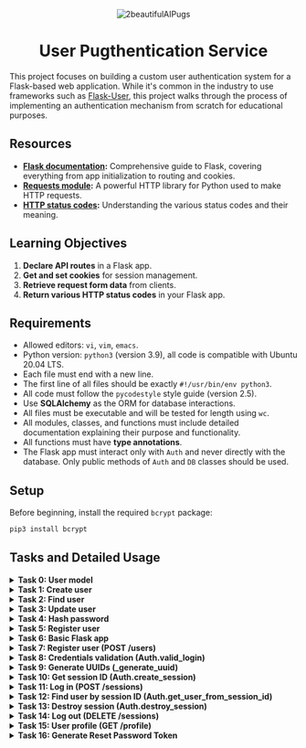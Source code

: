 
<p align="center">
  <img src="https://github.com/user-attachments/assets/a68b0eed-dd09-4bf9-b140-ca2fd0a24ec4" alt="2beautifulAIPugs" />
</p>

<h1 align="center">User Pugthentication Service</h1>


This project focuses on building a custom user authentication system for a Flask-based web application. While it's common in the industry to use frameworks such as [Flask-User](https://flask-user.readthedocs.io/en/latest/), this project walks through the process of implementing an authentication mechanism from scratch for educational purposes.

## Resources

- **[Flask documentation](https://flask.palletsprojects.com/en/1.1.x/quickstart/):** Comprehensive guide to Flask, covering everything from app initialization to routing and cookies.
- **[Requests module](https://requests.kennethreitz.org/en/latest/user/quickstart/):** A powerful HTTP library for Python used to make HTTP requests.
- **[HTTP status codes](https://www.w3.org/Protocols/rfc2616/rfc2616-sec10.html):** Understanding the various status codes and their meaning.

## Learning Objectives

1. **Declare API routes** in a Flask app.
2. **Get and set cookies** for session management.
3. **Retrieve request form data** from clients.
4. **Return various HTTP status codes** in your Flask app.

## Requirements

- Allowed editors: `vi`, `vim`, `emacs`.
- Python version: `python3` (version 3.9), all code is compatible with Ubuntu 20.04 LTS.
- Each file must end with a new line.
- The first line of all files should be exactly `#!/usr/bin/env python3`.
- All code must follow the `pycodestyle` style guide (version 2.5).
- Use **SQLAlchemy** as the ORM for database interactions.
- All files must be executable and will be tested for length using `wc`.
- All modules, classes, and functions must include detailed documentation explaining their purpose and functionality.
- All functions must have **type annotations**.
- The Flask app must interact only with `Auth` and never directly with the database. Only public methods of `Auth` and `DB` classes should be used.

## Setup

Before beginning, install the required `bcrypt` package:

```bash
pip3 install bcrypt
```

## Tasks and Detailed Usage

<details>
<summary><strong>Task 0: User model</strong></summary>

In this task, we will create a SQLAlchemy model named `User` to represent the `users` table in our database. This model will allow us to store user-related information, such as their email and password. The model includes the following attributes:

- `id`: an integer primary key for uniquely identifying each user.
- `email`: a non-nullable string that stores the user’s email address.
- `hashed_password`: a non-nullable string that stores the user’s hashed password for security purposes.
- `session_id`: a nullable string used for managing user sessions.
- `reset_token`: a nullable string used for password reset functionality.

This model will be essential for managing user authentication and security throughout the project.

<details>
<summary><strong>Instructions Provided in Curriculum</strong></summary>

In this task, you will create a SQLAlchemy model named `User` for a database table named `users` (by using the [mapping declaration](https://docs.sqlalchemy.org/en/13/orm/tutorial.html#declare-a-mapping) of SQLAlchemy).


The model will have the following attributes:

- id, the integer primary key
- email, a non-nullable string
- hashed_password, a non-nullable string
- session_id, a nullable string
- reset_token, a nullable string

```bash
bob@dylan:~$ cat main.py
#!/usr/bin/env python3
"""
Main file
"""
from user import User

print(User.__tablename__)

for column in User.__table__.columns:
    print("{}: {}".format(column, column.type))

bob@dylan:~$ python3 main.py
users
users.id: INTEGER
users.email: VARCHAR(250)
users.hashed_password: VARCHAR(250)
users.session_id: VARCHAR(250)
users.reset_token: VARCHAR(250)
bob@dylan:~$
```

</details>

### Step-by-Step Instructions

1. **Create the `User` model**:
   - Create a file named `user.py` and define a SQLAlchemy model called `User`.
   - Use SQLAlchemy’s `declarative_base()` to create a base class for models.
   - Define the following columns in the `User` model:
     - `id`: Integer, primary key.
     - `email`: String(250), non-nullable.
     - `hashed_password`: String(250), non-nullable.
     - `session_id`: String(250), nullable.
     - `reset_token`: String(250), nullable.

   Here’s the `user.py` file content:

   ```python
   #!/usr/bin/env python3
   '''
   This module contains the SQLAlchemy User model for the users table.
   '''

   from sqlalchemy import Column, Integer, String
   from sqlalchemy.ext.declarative import declarative_base

   Base = declarative_base()

   class User(Base):
       '''This class represents the User model for the users table'''
       __tablename__ = 'users'

       id = Column(Integer, primary_key=True)
       email = Column(String(250), nullable=False)
       hashed_password = Column(String(250), nullable=False)
       session_id = Column(String(250), nullable=True)
       reset_token = Column(String(250), nullable=True)
   ```

2. **Rename the `main.py`to `main_0.py` and make it script executable**:
   - In the terminal, run the following command to ensure the `main_0.py` script is executable:
   ```bash
   chmod +x main_0.py
   ```

3. **main_0.py**:
   
   ```python
   #!/usr/bin/env python3
   '''
   This module contains a script to test the User model.
   '''

   from user import User

   print(User.__tablename__)

   for column in User.__table__.columns:
       print("{}: {}".format(column, column.type))
   ```

4. **Run the test script**:
   - Execute the `main_01.py` file to verify that the model is correctly created:
   ```bash
   ./main_01.py
   ```

5. **Expected Output**:

   You should see the following output:

   ```bash
   users
   users.id: INTEGER
   users.email: VARCHAR(250)
   users.hashed_password: VARCHAR(250)
   users.session_id: VARCHAR(250)
   users.reset_token: VARCHAR(250)
   ```

### Explanation

- **Why this works**:
  - The `__tablename__` attribute tells SQLAlchemy that this model maps to a table named `users` in the database.
  - Each column is defined with its respective data type (e.g., `Integer`, `String`). Non-nullable columns, such as `email` and `hashed_password`, are explicitly required for storing user credentials.
  - The `session_id` and `reset_token` are nullable because they may not always be present for a user. The `session_id` is used to track user sessions, and the `reset_token` is only needed when the user requests a password reset.

- **How it works**:
  - When you run `main_0.py`, SQLAlchemy introspects the `User` class, and the `__table__` attribute holds the table structure.
  - The script prints out each column along with its corresponding data type, showing how SQLAlchemy maps Python code to database schema.

This task lays the foundation for managing user data securely, setting the stage for authentication mechanisms in later tasks.

</details>


<details>
<summary><strong>Task 1: Create user</strong></summary>

In this task, we will complete the `DB` class by implementing the `add_user` method. This method will allow us to create a new user in the database by taking an email and a hashed password as inputs. Once the user is added to the database, the method will return the created `User` object. At this stage, no validations are required.

The method is essential for managing user registration and securely handling user data storage.


<details>
<summary><strong>Instructions Provided in Curriculum</strong></summary>

In this task, you will complete the `DB` class provided below to implement the `add_user` method.

```python
"""DB module
"""
from sqlalchemy import create_engine
from sqlalchemy.ext.declarative import declarative_base
from sqlalchemy.orm import sessionmaker
from sqlalchemy.orm.session import Session

from user import Base

class DB:
    """DB class
    """

    def __init__(self) -> None:
        """Initialize a new DB instance
        """
        self._engine = create_engine("sqlite:///a.db", echo=True)
        Base.metadata.drop_all(self._engine)
        Base.metadata.create_all(self._engine)
        self.__session = None

    @property
    def _session(self) -> Session:
        """Memoized session object
        """
        if self.__session is None:
            DBSession = sessionmaker(bind=self._engine)
            self.__session = DBSession()
        return self.__session
```

**Note**: `DB._session` is a private property and hence should NEVER be used from outside the `DB` class.

Implement the `add_user` method, which has two required string arguments: `email` and `hashed_password`, and returns a `User` object. The method should save the user to the database. No validations are required at this stage.

```bash
bob@dylan:~$ cat main.py
#!/usr/bin/env python3
"""
Main file
"""

from db import DB
from user import User

my_db = DB()

user_1 = my_db.add_user("test@test.com", "SuperHashedPwd")
print(user_1.id)

user_2 = my_db.add_user("test1@test.com", "SuperHashedPwd1")
print(user_2.id)

bob@dylan:~$ python3 main.py
1
2
bob@dylan:~$
```

</details>

### Step-by-Step Instructions

1. **Update the `DB` class**:
   - Create a file `db.py` and complete the `DB` class to include the `add_user` method.
   - The `add_user` method should take two arguments: `email` and `hashed_password`, and return the newly created `User` object.
   - **Reduce verbosity**: Change the `echo` argument in the `create_engine` function to `False` to suppress verbose SQLAlchemy logs.

   Here’s the updated `db.py`:

   ```python
   #!/usr/bin/env python3
   '''
   This module contains the DB class for managing the database.
   '''
   from sqlalchemy import create_engine
   from sqlalchemy.ext.declarative import declarative_base
   from sqlalchemy.orm import sessionmaker
   from sqlalchemy.orm.session import Session

   from user import Base, User

   class DB:
       '''This class represents the database for user authentication'''

       def __init__(self) -> None:
           '''Initialize a new DB instance'''
           self._engine = create_engine("sqlite:///a.db", echo=False)  # Changed to False for cleaner logs
           Base.metadata.drop_all(self._engine)
           Base.metadata.create_all(self._engine)
           self.__session = None

       @property
       def _session(self) -> Session:
           '''Memoized session object'''
           if self.__session is None:
               DBSession = sessionmaker(bind=self._engine)
               self.__session = DBSession()
           return self.__session

       def add_user(self, email: str, hashed_password: str) -> User:
           '''Add a new user to the database'''
           new_user = User(email=email, hashed_password=hashed_password)
           self._session.add(new_user)
           self._session.commit()
           return new_user
   ```

2. **Rename the test script**:
   - Rename the test script for this task to `main_1.py` for clarity:
   ```bash
   mv main.py main_1.py
   ```

3. **Make the `main_1.py` script executable**:
   - Ensure the test file `main_1.py` is executable:
   ```bash
   chmod +x main_1.py
   ```

4. **Test the `add_user` method**:

   Here’s the content of `main_1.py`:

   ```python
   #!/usr/bin/env python3
   '''
   This module contains a script to test the DB class and add_user method.
   '''
   from db import DB
   from user import User

   my_db = DB()

   user_1 = my_db.add_user("test@test.com", "SuperHashedPwd")
   print(user_1.id)

   user_2 = my_db.add_user("test1@test.com", "SuperHashedPwd1")
   print(user_2.id)
   ```

5. **Run the test script**:
   - Execute the `main_1.py` script to verify that the users are correctly added to the database:
   ```bash
   ./main_1.py
   ```

6. **Expected Output**:

   The expected output should be the IDs of the newly created users:

   ```bash
   1
   2
   ```

### Explanation

- **Why we renamed the main file**:
  - By naming the main test script as `main_1.py` (and doing so for future tasks), we avoid confusion between test files for different tasks. This makes it easier to reference specific scripts as the project grows.

- **Why we changed `echo=True` to `echo=False`**:
  - `echo=True` in SQLAlchemy produces verbose logging of every SQL command, which is helpful during debugging but can clutter the terminal during normal execution. By changing it to `echo=False`, we suppress this output for a cleaner log, making it easier to focus on meaningful output like user IDs.

- **Why this works**:
  - The `add_user` method creates a new `User` object with the provided `email` and `hashed_password` and adds it to the database session.
  - The session is then committed to ensure the changes are saved to the database.
  - The method returns the `User` object, which allows us to access the `id` attribute and verify that the user has been successfully created.

- **How it works**:
  - The `DB` class is initialized with an SQLite database (`a.db`) using SQLAlchemy.
  - The `add_user` method adds the new user to the database using the memoized session.
  - The session is committed, which saves the user to the database, and the `id` of the created user is printed.
  - Running `main_1.py` shows the unique IDs generated for the two users, confirming successful creation and storage in the database.

</details>

<details>
<summary><strong>Task 2: Find user</strong></summary>

In this task, we will implement the `DB.find_user_by` method. This method will take in arbitrary keyword arguments and return the first row found in the `users` table, filtered by the provided arguments. The method will raise specific exceptions based on certain conditions:

- **NoResultFound**: Raised when no results are found in the `users` table for the given query.
- **InvalidRequestError**: Raised when invalid query arguments are provided, such as non-existent or incorrectly typed attributes.


<details>
<summary><strong>Instructions Provided in Curriculum</strong></summary>

You will implement the `DB.find_user_by` method. This method takes in arbitrary keyword arguments and returns the first row found in the `users` table as filtered by the method’s input arguments. No validation of input arguments required at this point.

Make sure that SQLAlchemy’s `NoResultFound` and `InvalidRequestError` are raised when no results are found, or when wrong query arguments are passed, respectively.

```bash
bob@dylan:~$ cat main.py
#!/usr/bin/env python3
"""
Main file
"""
from db import DB
from user import User

from sqlalchemy.exc import InvalidRequestError
from sqlalchemy.orm.exc import NoResultFound


my_db = DB()

user = my_db.add_user("test@test.com", "PwdHashed")
print(user.id)

find_user = my_db.find_user_by(email="test@test.com")
print(find_user.id)

try:
    find_user = my_db.find_user_by(email="test2@test.com")
    print(find_user.id)
except NoResultFound:
    print("Not found")

try:
    find_user = my_db.find_user_by(no_email="test@test.com")
    print(find_user.id)
except InvalidRequestError:
    print("Invalid")        

bob@dylan:~$ python3 main.py
1
1
Not found
Invalid
bob@dylan:~$
```

</details>

### Step-by-Step Instructions

1. **Update the `DB` class**:
   - In the `db.py` file, implement the `find_user_by` method.
   - This method will take arbitrary keyword arguments and use SQLAlchemy’s filtering mechanism to return the first `User` that matches the provided arguments.
   - If no matching result is found, the method should raise a `NoResultFound` exception. If invalid query arguments are provided, it should raise an `InvalidRequestError`.

   Here’s the updated `db.py`:

   ```python
   #!/usr/bin/env python3
   '''
   This module contains the DB class for managing the database.
   '''
   from sqlalchemy import create_engine
   from sqlalchemy.ext.declarative import declarative_base
   from sqlalchemy.orm import sessionmaker
   from sqlalchemy.orm.session import Session
   from sqlalchemy.exc import InvalidRequestError
   from sqlalchemy.orm.exc import NoResultFound
   from user import Base, User

   class DB:
       '''This class represents the database for user authentication'''

       def __init__(self) -> None:
           '''Initialize a new DB instance'''
           self._engine = create_engine("sqlite:///a.db", echo=False)
           Base.metadata.drop_all(self._engine)
           Base.metadata.create_all(self._engine)
           self.__session = None

       @property
       def _session(self) -> Session:
           '''Memoized session object'''
           if self.__session is None:
               DBSession = sessionmaker(bind=self._engine)
               self.__session = DBSession()
           return self.__session

       def add_user(self, email: str, hashed_password: str) -> User:
           '''Add a new user to the database'''
           new_user = User(email=email, hashed_password=hashed_password)
           self._session.add(new_user)
           self._session.commit()
           return new_user

       def find_user_by(self, **kwargs) -> User:
           '''Find a user by arbitrary keyword arguments'''
           try:
               user = self._session.query(User).filter_by(**kwargs).first()
               if user is None:
                   raise NoResultFound
               return user
           except TypeError:
               raise InvalidRequestError(f"Invalid query arguments: {kwargs}")
   ```

2. **Rename the test script**:
   - Rename the test script for this task to `main_2.py` for clarity:
   ```bash
   mv main.py main_2.py
   ```

3. **Make the `main_2.py` script executable**:
   - Ensure the test file `main_2.py` is executable:
   ```bash
   chmod +x main_2.py
   ```

4. **Test the `find_user_by` method**:

   Here’s the content of `main_2.py`:

   ```python
   #!/usr/bin/env python3
   '''
   This module contains a script to test the DB class and find_user_by method.
   '''
   from db import DB
   from user import User

   from sqlalchemy.exc import InvalidRequestError
   from sqlalchemy.orm.exc import NoResultFound

   my_db = DB()

   user = my_db.add_user("test@test.com", "PwdHashed")
   print(user.id)

   # Find user by valid email
   find_user = my_db.find_user_by(email="test@test.com")
   print(find_user.id)

   # Try to find a user with a non-existing email
   try:
       find_user = my_db.find_user_by(email="test2@test.com")
       print(find_user.id)
   except NoResultFound:
       print("Not found")

   # Try to find a user with an invalid query argument
   try:
       find_user = my_db.find_user_by(no_email="test@test.com")
       print(find_user.id)
   except InvalidRequestError:
       print("Invalid")
   ```

5. **Run the test script**:
   - Execute the `main_2.py` script to verify that users can be found, and exceptions are raised as expected:
   ```bash
   ./main_2.py
   ```

6. **Expected Output**:

   The expected output should show the user ID for the first user, followed by the exceptions being raised for the invalid cases:

   ```bash
   1
   1
   Not found
   Invalid
   ```

### Explanation

- **The Issue We Encountered**:
  - Initially, we had a problem where `NoResultFound` was being caught and re-raised as `InvalidRequestError`. This was due to incorrectly handling the exceptions thrown by SQLAlchemy when an invalid query argument was passed.

- **How We Fixed It**:
  - We added an explicit check for `TypeError` within the `find_user_by` method. This allows us to raise `InvalidRequestError` for invalid keyword arguments and handle `NoResultFound` separately, ensuring proper exception handling for different scenarios.

- **Why this works**:
  - The `find_user_by` method leverages SQLAlchemy’s query-building capabilities to filter users from the database.
  - Proper exception handling ensures that edge cases (like no results or invalid queries) are handled gracefully, allowing the rest of the program to continue executing without unexpected crashes.

- **How it works**:
  - The method first tries to query the `users` table using the `filter_by` method and the keyword arguments passed into it.
  - If the query returns `None`, it raises a `NoResultFound` exception.
  - If the query arguments are invalid (e.g., a non-existent field is passed), a `TypeError` is caught and raised as an `InvalidRequestError`.
  - Running `main_2.py` demonstrates this behavior by successfully finding the user with the correct email, raising `NoResultFound` when no user is found, and raising `InvalidRequestError` when an invalid query is made.

</details>

<details>
<summary><strong>Task 3: Update user</strong></summary>

In this task, we will implement the `DB.update_user` method. This method takes two arguments:
1. **user_id** (integer): The ID of the user you want to update.
2. **Arbitrary keyword arguments**: The attributes you want to update on the user, such as `hashed_password`, `email`, etc.

The method will first use `find_user_by` to locate the user based on the provided `user_id`. Once the user is found, it will update the user’s attributes based on the provided keyword arguments. The changes are then committed to the database. If any invalid arguments (attributes that do not exist on the `User` model) are passed, the method will raise a `ValueError`.

### Error Handling
- **NoResultFound**: Raised if the user is not found based on `user_id`.
- **ValueError**: Raised if an invalid attribute is passed in the keyword arguments.

<details>
<summary><strong>Instructions Provided in Curriculum</strong></summary>

You will implement the `DB.update_user` method that takes as argument a required `user_id` integer and arbitrary keyword arguments, and returns `None`.

The method will use `find_user_by` to locate the user to update, then will update the user’s attributes as passed in the method’s arguments and commit changes to the database.

If an argument that does not correspond to a user attribute is passed, raise a `ValueError`.

```bash
bob@dylan:~$ cat main.py
#!/usr/bin/env python3
"""
Main file
"""
from db import DB
from user import User

from sqlalchemy.exc import InvalidRequestError
from sqlalchemy.orm.exc import NoResultFound


my_db = DB()

email = 'test@test.com'
hashed_password = "hashedPwd"

user = my_db.add_user(email, hashed_password)
print(user.id)

try:
    my_db.update_user(user.id, hashed_password='NewPwd')
    print("Password updated")
except ValueError:
    print("Error")

bob@dylan:~$ python3 main.py
1
Password updated
bob@dylan:~$
```

</details>

### Step-by-Step Instructions

1. **Update the `DB` class**:
   - In the `db.py` file, implement the `update_user` method.
   - This method will first locate the user using `find_user_by`. Once the user is found, it will loop through the provided keyword arguments and update the user's attributes. Finally, the changes are committed to the database.
   - If an invalid attribute is passed in the keyword arguments, raise a `ValueError`.

   Here’s the updated `db.py`:

   ```python
   #!/usr/bin/env python3
   '''
   This module contains the DB class for managing the database.
   '''
   from sqlalchemy import create_engine
   from sqlalchemy.ext.declarative import declarative_base
   from sqlalchemy.orm import sessionmaker
   from sqlalchemy.orm.session import Session
   from sqlalchemy.exc import InvalidRequestError
   from sqlalchemy.orm.exc import NoResultFound
   from user import Base, User

   class DB:
       '''This class represents the database for user authentication'''

       def __init__(self) -> None:
           '''Initialize a new DB instance'''
           self._engine = create_engine("sqlite:///a.db", echo=False)
           Base.metadata.drop_all(self._engine)
           Base.metadata.create_all(self._engine)
           self.__session = None

       @property
       def _session(self) -> Session:
           '''Memoized session object'''
           if self.__session is None:
               DBSession = sessionmaker(bind=self._engine)
               self.__session = DBSession()
           return self.__session

       def add_user(self, email: str, hashed_password: str) -> User:
           '''Add a new user to the database'''
           new_user = User(email=email, hashed_password=hashed_password)
           self._session.add(new_user)
           self._session.commit()
           return new_user

       def find_user_by(self, **kwargs) -> User:
           '''Find a user by arbitrary keyword arguments'''
           try:
               user = self._session.query(User).filter_by(**kwargs).first()
               if user is None:
                   raise NoResultFound
               return user
           except TypeError:
               raise InvalidRequestError(f"Invalid query arguments: {kwargs}")

       def update_user(self, user_id: int, **kwargs) -> None:
           '''Update user attributes and commit changes to the database'''
           user = self.find_user_by(id=user_id)
           for key, value in kwargs.items():
               if not hasattr(user, key):
                   raise ValueError(f"Invalid attribute: {key}")
               setattr(user, key, value)
           self._session.commit()
   ```

2. **Rename the test script**:
   - Rename the test script for this task to `main_3.py` for clarity:
   ```bash
   mv main.py main_3.py
   ```

3. **Make the `main_3.py` script executable**:
   - Ensure the test file `main_3.py` is executable:
   ```bash
   chmod +x main_3.py
   ```

4. **Test the `update_user` method**:

   Here’s the content of `main_3.py`:

   ```python
   #!/usr/bin/env python3
   '''
   This module contains a script to test the DB class and update_user method.
   '''
   from db import DB
   from user import User

   from sqlalchemy.exc import InvalidRequestError
   from sqlalchemy.orm.exc import NoResultFound

   my_db = DB()

   email = 'test@test.com'
   hashed_password = "hashedPwd"

   user = my_db.add_user(email, hashed_password)
   print(user.id)

   # Try to update the user's password
   try:
       my_db.update_user(user.id, hashed_password='NewPwd')
       print("Password updated")
   except ValueError:
       print("Error")
   ```

5. **Run the test script**:
   - Execute the `main_3.py` script to verify that users can be updated, and exceptions are raised for invalid cases:
   ```bash
   ./main_3.py
   ```

6. **Expected Output**:

   The expected output should show the user ID for the created user and confirm that the password has been updated:

   ```bash
   1
   Password updated
   ```

### Explanation

- **Why `ValueError` is raised**:
  - The `update_user` method raises a `ValueError` if any invalid attributes are passed in the keyword arguments. This prevents accidental updates to non-existent fields, ensuring that only valid user attributes are updated.

- **Why this works**:
  - The `update_user` method first locates the user in the database using the `find_user_by` method.
  - It then updates the user’s attributes based on the provided keyword arguments and commits the changes.
  - If invalid attributes are passed, a `ValueError` is raised.

- **How it works**:
  - The method first uses `find_user_by` to locate the user by `user_id`.
  - It loops through each provided keyword argument and uses Python’s `setattr` function to dynamically update the user’s attributes.
  - The session is committed to save the changes in the database.
  - Running `main_3.py` demonstrates this behavior by successfully updating the password and raising exceptions for invalid attributes.

</details>

<details>
<summary><strong>Task 4: Hash password</strong></summary>

In this task, we will implement the `_hash_password` method in the `auth.py` file. This method takes in a password string as an argument and returns the password as a salted hash using the `bcrypt.hashpw` function.

### Password Hashing

- **bcrypt.hashpw**: This function applies a hashing algorithm to the password, creating a secure, salted hash that can be stored in the database. The returned value is in bytes, making it secure for use in authentication processes.
  
This method is essential for ensuring user passwords are securely stored in the database.

<details>
<summary><strong>Instructions Provided in Curriculum</strong></summary>

You will define a `_hash_password` method that takes in a password string argument and returns bytes. The returned bytes are a salted hash of the input password, hashed with `bcrypt.hashpw`.

```bash
bob@dylan:~$ cat main.py
#!/usr/bin/env python3
"""
Main file
"""
from auth import _hash_password

print(_hash_password("Hello Holberton"))

bob@dylan:~$ python3 main.py
b'$2b$12$eUDdeuBtrD41c8dXvzh95ehsWYCCAi4VH1JbESzgbgZT.eMMzi.G2'
bob@dylan:~$
```

</details>

### Step-by-Step Instructions

1. **Create  the `auth.py` file**:
   - Implement the `_hash_password` method in `auth.py`. This method takes in a password string and returns a salted hash of that password using `bcrypt.hashpw`.

   Here’s the code for `auth.py`:

   ```python
   #!/usr/bin/env python3
   '''
   This module contains methods for user authentication, including password hashing.
   '''
   import bcrypt

   def _hash_password(password: str) -> bytes:
       '''Hashes a password using bcrypt and returns the hashed password as bytes'''
       salt = bcrypt.gensalt()
       hashed = bcrypt.hashpw(password.encode('utf-8'), salt)
       return hashed
   ```

2. **Create the test script**:

   Here’s the content of `main_4.py`:

   ```python
   #!/usr/bin/env python3
   '''
   This module contains a script to test the _hash_password method in auth.py.
   '''
   from auth import _hash_password

   print(_hash_password("Hello Holberton"))
   ```

3. **Make the `main_4.py` script executable**:
   - Ensure the test file `main_4.py` is executable:
   ```bash
   chmod +x main_4.py
   ```

4. **Run the test script**:
   - Execute the `main_4.py` script to verify that the password hashing method works as expected:
   ```bash
   ./main_4.py
   ```

5. **Expected Output**:

   The expected output should show the salted hash of the password:

   ```bash
   b'$2b$12$yWR1itCMO3AmEtRnnoGjeemAIyDhnz7Xxxk7.XOBjjSRUYodiQ8a.'
   ```

### Explanation

- **Why bcrypt is used**:
  - `bcrypt` is a robust library used for password hashing. It applies a hashing algorithm with salting, which ensures that even identical passwords produce different hashes. This makes it resistant to common attacks such as dictionary attacks.

- **Why this works**:
  - The `_hash_password` method uses `bcrypt.gensalt()` to generate a unique salt for each password. This salt is then combined with the password and hashed using `bcrypt.hashpw`. The resulting hash is stored as bytes and can be used later for password verification.

- **How it works**:
  - The method encodes the password into bytes, generates a salt, and hashes the password using the salt.
  - Running `main_4.py` demonstrates this behavior by hashing the provided password and printing the resulting salted hash.

</details>

<details>
<summary><strong>Task 5: Register user</strong></summary>

In this task, we implemented the `Auth.register_user` method in the `Auth` class. This method is responsible for registering a new user in the system by taking their email and password. It checks if a user with the provided email already exists in the database and raises a `ValueError` if so. If the email is not already registered, it securely hashes the password using `_hash_password` and adds the new user to the database.

### Error Handling

- **ValueError**: Raised if a user with the provided email already exists in the database.

<details>
<summary><strong>Instructions Provided in Curriculum</strong></summary>

You will implement the `Auth.register_user` method in the `Auth` class. This method should take mandatory email and password string arguments and return a `User` object. 

- If a user already exists with the given email, raise a `ValueError` with the message `User <user's email> already exists`.
- If the user does not exist, hash the password using `_hash_password`, save the user to the database, and return the `User` object.

```bash
bob@dylan:~$ cat main.py
#!/usr/bin/env python3
"""
Main file
"""
from auth import Auth

email = 'me@me.com'
password = 'mySecuredPwd'

auth = Auth()

try:
    user = auth.register_user(email, password)
    print("successfully created a new user!")
except ValueError as err:
    print("could not create a new user: {}".format(err))

try:
    user = auth.register_user(email, password)
    print("successfully created a new user!")
except ValueError as err:
    print("could not create a new user: {}".format(err))

bob@dylan:~$ python3 main.py
successfully created a new user!
could not create a new user: User me@me.com already exists
bob@dylan:~$
```

</details>

### Step-by-Step Instructions

1. **Update the `Auth` class**:
   - In the `auth.py` file, implement the `register_user` method. This method first checks if a user with the provided email already exists in the database. If the user exists, it raises a `ValueError`. Otherwise, it hashes the password using `_hash_password`, creates a new user, and adds them to the database.

   Here’s the content of `auth.py`:

   ```python
   #!/usr/bin/env python3
   '''
   This module handles user authentication.
   It provides: 
   - User registration with duplicate email checks.
   - Password hashing using bcrypt for security.
   '''

   import bcrypt
   from db import DB
   from user import User
   from sqlalchemy.orm.exc import NoResultFound


   def _hash_password(password: str) -> bytes:
       '''
       Hashes a password using bcrypt and returns the hashed password as bytes
       '''
       salt = bcrypt.gensalt()
       hashed = bcrypt.hashpw(password.encode('utf-8'), salt)
       return hashed


   class Auth:
       '''Auth class to interact with the authentication database'''

       def __init__(self) -> None:
           '''Initialize the Auth class'''
           self._db = DB()

       def register_user(self, email: str, password: str) -> User:
           '''Registers a new user with a hashed password, returns the User object.
           
           Raises:
               ValueError: If a user with the given email already exists.
           '''
           try:
               # Check if the user already exists
               self._db.find_user_by(email=email)
               raise ValueError(f"User {email} already exists")
           except NoResultFound:
               # Hash the password and create a new user
               hashed_password = _hash_password(password)
               new_user = self._db.add_user(email, hashed_password)
               return new_user
   ```

2. **Create the test script**:

   Here’s the content of `main_5.py`:

   ```python
   #!/usr/bin/env python3
   '''
   This module contains a script to test the Auth.register_user method.
   '''
   from auth import Auth

   email = 'me@me.com'
   password = 'mySecuredPwd'

   auth = Auth()

   try:
       user = auth.register_user(email, password)
       print("successfully created a new user!")
   except ValueError as err:
       print(f"could not create a new user: {err}")

   # Attempting to register the same user again
   try:
       user = auth.register_user(email, password)
       print("successfully created a new user!")
   except ValueError as err:
       print(f"could not create a new user: {err}")
   ```

3. **Make the `main_5.py` script executable**:
   - Ensure the test file `main_5.py` is executable:
   ```bash
   chmod +x main_5.py
   ```

4. **Run the test script**:
   - Execute the `main_5.py` script to verify that user registration works and that duplicate registration attempts raise the appropriate error:
   ```bash
   ./main_5.py
   ```

5. **Expected Output**:

   The expected output should show that the first user registration is successful, while the second attempt to register the same user raises an error:

   ```bash
   successfully created a new user!
   could not create a new user: User me@me.com already exists
   ```

### Explanation

- **Why we check for existing users**:
  - The method first checks if a user with the provided email already exists. If the user exists, the method raises a `ValueError` to prevent duplicate user registrations.
  - This ensures that the system doesn’t allow multiple users with the same email address.

- **Why bcrypt is used for password hashing**:
  - To ensure that passwords are stored securely, the method hashes the password using `_hash_password` before storing it in the database.
  - Hashing passwords prevents plain text passwords from being stored, ensuring that even if the database is compromised, the passwords remain secure.

- **How it works**:
  - The method first calls `find_user_by` to check if the email is already registered. If the user is found, a `ValueError` is raised.
  - If the user is not found, the password is hashed and the user is added to the database using the `add_user` method.
  - Running `main_5.py` demonstrates this behavior by successfully registering a new user and preventing duplicate registrations.

</details>

<details>
<summary><strong>Task 6: Basic Flask app</strong></summary>

In this task, we set up a basic Flask app with a single GET route at `/` that returns a JSON response. The response contains the message `"Bienvenue"`. The app listens on all available network interfaces (`0.0.0.0`) on port `5000`. For testing in the browser, I use **localhost**, but for commands like `curl`, `0.0.0.0` is used. In **Postman**, both `localhost` and `0.0.0.0` can be used.

### Flask App

- **Route**: `GET /`
- **Response**: `{"message": "Bienvenue"}`

This task demonstrates setting up a simple Flask application and handling a basic GET request.

<details>
<summary><strong>Instructions Provided in Curriculum</strong></summary>

You will set up a basic Flask app that has a single GET route (`"/"`) and use `flask.jsonify` to return a JSON payload of the form:

```json
{"message": "Bienvenue"}
```

Add the following code at the end of the module:

```python
if __name__ == "__main__":
    app.run(host="0.0.0.0", port="5000")
```

</details>

### Step-by-Step Instructions

1. **Create `app.py`**:
   - Create a new file named `app.py` in your project directory and add the following code:

   ```python
   #!/usr/bin/env python3
   '''
   This module sets up a basic Flask app with a single route.
   '''

   from flask import Flask, jsonify

   app = Flask(__name__)

   @app.route("/", methods=["GET"])
   def welcome():
       '''Handles GET request and returns a JSON message'''
       return jsonify({"message": "Bienvenue"})

   if __name__ == "__main__":
       app.run(host="0.0.0.0", port="5000")
   ```

2. **Make `app.py` executable**:
   - Before running the app, make sure the script is executable:
   ```bash
   chmod +x app.py
   ```

3. **Run the Flask app**:
   - You can run the app using:
   ```bash
   ./app.py
   ```

4. **Test the app using `curl`**:
   - You can use `curl` to test the app using `0.0.0.0`:
   ```bash
   curl http://0.0.0.0:5000/
   ```
   - **Expected Output**:
   ```json
   {"message": "Bienvenue"}
   ```

5. **Testing in the Browser (`localhost`)**:
   - You can test the app in a browser by navigating to:
   ```bash
   http://localhost:5000/
   ```

6. **Testing with Postman (Optional)**:
   - In Postman, you can use either `localhost` or `0.0.0.0`:
     1. Open **Postman**.
     2. Create a new request.
     3. Set the request method to **GET**.
     4. Enter the URL:
        - `http://localhost:5000/`
        - or `http://0.0.0.0:5000/`
     5. Click **Send**.
     6. The expected response will be:
     ```json
     {"message": "Bienvenue"}
     ```

7. **Reminder to Terminate Before Next Task**:
   - Before starting the next task, make sure to terminate the running Flask server. If you don’t, the port (`5000`) will remain busy, and you won’t be able to start a new server instance:
   ```bash
   CTRL + C
   ```

### Explanation

- **Why Flask**: Flask is a lightweight web framework that makes it easy to create simple web applications with minimal setup. In this case, it handles a basic GET request.
  
- **Why jsonify**: Flask’s `jsonify` function automatically converts Python dictionaries into JSON responses. This ensures the response is correctly formatted as JSON and sets the appropriate content type (`application/json`).

- **How it works**: 
   - The `app.route("/")` decorator sets up the root route (`/`) to handle GET requests. The `welcome` function returns a JSON response when the route is accessed. 
   - The app runs on `0.0.0.0` (all network interfaces) and listens on port `5000`. I use `localhost` in the browser for local testing.
   - Running `curl http://0.0.0.0:5000/` or using Postman with `localhost` or `0.0.0.0` returns the expected JSON response.

</details>

<details>
<summary><strong>Task 7: Register user (POST /users)</strong></summary>

In this task, we implemented the `/users` endpoint that handles user registration via a POST request. The endpoint expects two form data fields: `"email"` and `"password"`. If the user is not already registered, it will create the user and return a success message. If the user is already registered, it will return an error message with a 400 status code.

### POST /users

- **Route**: `POST /users`
- **Request form data**: `email` and `password`
- **Success response**:  
  ```json
  {"email": "<registered email>", "message": "user created"}
  ```
- **Error response (email already registered)**:  
  ```json
  {"message": "email already registered"}
  ```
- **Error status code**: 400

<details>
<summary><strong>Instructions Provided in Curriculum</strong></summary>

You will implement the `/users` route to register a new user. The endpoint should:
- Accept two form data fields: `email` and `password`.
- Register the user if they don't already exist and return a success message.
- If the user is already registered, catch the exception and return a 400 status code with the appropriate error message.

</details>

### Step-by-Step Instructions

1. **Update `app.py`**:
   - In `app.py`, implement the `/users` route:
   
 ```python
#!/usr/bin/env python3
'''
This module sets up a basic Flask app with user registration functionality.
'''

from flask import Flask, jsonify, request
from auth import Auth

app = Flask(__name__)
AUTH = Auth()


@app.route("/", methods=["GET"])
def welcome():
    '''Handles GET request and returns a JSON message'''
    return jsonify({"message": "Bienvenue"})


@app.route("/users", methods=["POST"])
def register_user():
    '''Handles user registration via POST /users route'''
    email = request.form.get("email")
    password = request.form.get("password")

    try:
        user = AUTH.register_user(email, password)
        return jsonify({"email": email, "message": "user created"})
    except ValueError:
        return jsonify({"message": "email already registered"}), 400


if __name__ == "__main__":
    app.run(host="0.0.0.0", port="5000")

```

2. **Make `app.py` executable**:
   - Before running the app, make sure the script is executable:
   ```bash
   chmod +x app.py
   ```

3. **Run the Flask app**:
   - Start the Flask app by running:
   ```bash
   ./app.py
   ```

4. **Testing the `/users` endpoint using `curl`**:
   - **To register a new user**:
     ```bash
     curl -XPOST localhost:5000/users -d 'email=bob@me.com' -d 'password=mySuperPwd'
     ```
     Expected output:
     ```json
     {"email":"bob@me.com","message":"user created"}
     ```

   - **To attempt registering the same user again**:
     ```bash
     curl -XPOST localhost:5000/users -d 'email=bob@me.com' -d 'password=mySuperPwd'
     ```
     Expected output:
     ```json
     {"message":"email already registered"}
     ```

5. **Testing the `/users` endpoint in the browser**:
   - You can also use an HTML form to send the `POST` request in the browser. However, testing directly in the browser is more difficult for POST requests.
   - Instead, testing tools like **Postman** are recommended for POST requests.

6. **Testing the `/users` endpoint using Postman**:
   - Open **Postman** and create a new request.
   - Set the method to **POST**.
   - Set the URL to `http://localhost:5000/users`.
   - Under the **Body** tab, select **x-www-form-urlencoded**.
   - Add two keys:  
     - **Key**: `email` | **Value**: `bob@me.com`
     - **Key**: `password` | **Value**: `mySuperPwd`
   - Click **Send**.  
     You should receive a success message:
     ```json
     {"email":"bob@me.com","message":"user created"}
     ```

   - Try sending the request again with the same email. This time, you should receive:
     ```json
     {"message":"email already registered"}
     ```

7. **Reminder to Terminate Before Next Task**:
   - Before starting the next task, make sure to terminate the running Flask server. If you don’t, the port (`5000`) will remain busy, and you won’t be able to start a new server instance:
   ```bash
   CTRL + C
   ```

### Explanation

- **Why POST**: The `POST` method is used when creating new resources, such as registering a new user. Form data is sent securely through the request body.
  
- **Why check for existing users**: The route checks if a user with the provided email is already registered to avoid duplicates. If the user exists, it raises a `ValueError`, and the API responds with a 400 status code.

- **How it works**: 
   - The endpoint processes the form data for `email` and `password`.
   - It attempts to register the user via `AUTH.register_user`. If successful, it returns a success message.
   - If the user already exists, it catches the exception and returns a 400 error message.

</details>


<details>
<summary><strong>Task 8: Credentials validation (Auth.valid_login)</strong></summary>

In this task, we implemented the `Auth.valid_login` method, which checks if the provided email and password are valid for an existing user. This method returns `True` if the credentials are correct and `False` otherwise.

### Auth.valid_login

- **Method**: `valid_login(email: str, password: str) -> bool`
- **Parameters**:
  - `email`: The user’s email address.
  - `password`: The user’s plaintext password.
- **Returns**:
  - `True`: If the email exists and the password matches the hashed password stored in the database.
  - `False`: If the email does not exist or the password is incorrect.

<details>
<summary><strong>Instructions Provided in Curriculum</strong></summary>

In this task, you will implement the Auth.valid_login method. It should expect email and password required arguments and return a boolean.
Try locating the user by email. If it exists, check the password with bcrypt.checkpw. If it matches return True. In any other case, return False.


</details>

### Step-by-Step Instructions

1. **Update `auth.py`**:
   - Add the `valid_login` method to the `Auth` class in `auth.py`:

```python
#!/usr/bin/env python3
'''
This module handles user authentication.
Includes:
User registration with duplicate email checks.
Password hashing using bcrypt for security.
Credentials validation to authenticate users.
'''

import bcrypt
from db import DB
from user import User
from sqlalchemy.orm.exc import NoResultFound


def _hash_password(password: str) -> bytes:
    '''
    Hashes a password using bcrypt and returns the hashed password as bytes
    '''
    salt = bcrypt.gensalt()
    hashed = bcrypt.hashpw(password.encode('utf-8'), salt)
    return hashed


class Auth:
    '''Auth class to interact with the authentication database'''

    def __init__(self) -> None:
        '''Initialize the Auth class'''
        self._db = DB()

    def register_user(self, email: str, password: str) -> User:
        '''
        Registers a new user with a hashed password and returns the User object
        '''
        try:
            # Check if the user already exists
            self._db.find_user_by(email=email)
            raise ValueError(f"User {email} already exists")
        except NoResultFound:
            # Hash the password and create a new user
            hashed_password = _hash_password(password)
            new_user = self._db.add_user(email, hashed_password)
            return new_user

    def valid_login(self, email: str, password: str) -> bool:
        '''
        Validates the email and password of a user.

        Returns:
            bool: True if credentials are valid, False otherwise
        '''
        try:
            # Find the user by email
            user = self._db.find_user_by(email=email)
            # Check if the password matches using bcrypt
            if bcrypt.checkpw(password.encode('utf-8'), user.hashed_password):
                return True
            return False
        except (NoResultFound, ValueError):
            return False

```

2. **Make `auth.py` executable**:
   - Ensure the script is executable:
   ```bash
   chmod +x auth.py
   ```

3. **Test the `valid_login` method**:
   -  `main_8.py`:

   ```python
   #!/usr/bin/env python3
   """
   Main file to test Auth.valid_login
   """
   from auth import Auth

   email = 'bob@bob.com'
   password = 'MyPwdOfBob'
   auth = Auth()

   auth.register_user(email, password)

   print(auth.valid_login(email, password))   # Expected output: True
   print(auth.valid_login(email, "WrongPwd"))  # Expected output: False
   print(auth.valid_login("unknown@email", password))  # Expected output: False
   ```

4. **Run the test script**:
   ```bash
   ./main_8.py
   ```

5. **Expected Output**:
   ```bash
   True
   False
   False
   ```

### Explanation

- **Why bcrypt**: Using `bcrypt.checkpw` ensures that passwords are securely compared without revealing the actual password in plaintext.
  
- **Why valid_login**: The `valid_login` method allows for secure verification of user credentials by matching the provided password against the stored hashed password in the database. This prevents unauthorized access while maintaining security.

- **How it works**: 
   - The method retrieves the user by email. 
   - If the user exists, it uses `bcrypt.checkpw` to verify the provided password against the stored hash.
   - If the credentials match, it returns `True`; otherwise, it returns `False`.

</details>




<details>
<summary><strong>Task 9: Generate UUIDs (_generate_uuid)</strong></summary>

In this task, we implemented the `_generate_uuid` function, which generates a new UUID and returns its string representation. This function is private to the `auth.py` module and is meant for internal use only.

### _generate_uuid

- **Function**: `_generate_uuid() -> str`
- **Returns**: A string representation of a new UUID.
- **Purpose**: To generate unique identifiers for various purposes, such as user sessions.

<details>
<summary><strong>Instructions Provided in Curriculum</strong></summary>

In this task, you will implement a `_generate_uuid` function in the `auth.py` module. The function should return a string representation of a new UUID. Use the `uuid` module.

Note that the method is private to the auth module and should NOT be used outside of it.

</details>

### Step-by-Step Instructions

1. **Update `auth.py`**:
   - Add the `_generate_uuid` function to `auth.py`:

```python
   #!/usr/bin/env python3
'''
This module handles user authentication.
Includes:
User registration with duplicate email checks.
Password hashing using bcrypt for security.
Credentials validation to authenticate users.
Generates UUIDs for unique user identification.
'''

import bcrypt
import uuid
from db import DB
from user import User
from sqlalchemy.orm.exc import NoResultFound


def _hash_password(password: str) -> bytes:
    '''
    Hashes a password using bcrypt and returns the hashed password as bytes
    '''
    salt = bcrypt.gensalt()
    hashed = bcrypt.hashpw(password.encode('utf-8'), salt)
    return hashed


def _generate_uuid() -> str:
    '''
    Generates a new UUID and returns it as a string
    '''
    return str(uuid.uuid4())


class Auth:
    '''Auth class to interact with the authentication database'''

    def __init__(self) -> None:
        '''Initialize the Auth class'''
        self._db = DB()

    def register_user(self, email: str, password: str) -> User:
        '''
        Registers a new user with a hashed password and returns the User object
        '''
        try:
            # Check if the user already exists
            self._db.find_user_by(email=email)
            raise ValueError(f"User {email} already exists")
        except NoResultFound:
            # Hash the password and create a new user
            hashed_password = _hash_password(password)
            new_user = self._db.add_user(email, hashed_password)
            return new_user

    def valid_login(self, email: str, password: str) -> bool:
        '''
        Validates the email and password of a user.

        Returns:
            bool: True if credentials are valid, False otherwise
        '''
        try:
            # Find the user by email
            user = self._db.find_user_by(email=email)
            # Check if the password matches using bcrypt
            if bcrypt.checkpw(password.encode('utf-8'), user.hashed_password):
                return True
            return False
        except (NoResultFound, ValueError):
            return False

```

2. **Test the `_generate_uuid` function**:
   - To test the UUID generation, create a simple test script called `main_9.py`:

   ```python
   #!/usr/bin/env python3
   """
   Main file to test _generate_uuid
   """
   from auth import _generate_uuid

   print(_generate_uuid())  # Expected output: A unique UUID, e.g., '8d1d3f2b-4e88-4e72-a74e-1a7e6e41e0bb'
   ```

3. **Make `main_9.py` executable**:
   - Ensure the `main_9.py` script is executable:
   ```bash
   chmod +x main_9.py
   ```

4. **Run the test script**:
   - Run the script to see the UUID generated:
   ```bash
   ./main_9.py
   ```

5. **Expected Output**:
   - The output will be a unique UUID in string format, similar to:
     ```bash
     e.g. '8d1d3f2b-4e88-4e72-a74e-1a7e6e41e0bb'
     ```

### Explanation

- **Why UUIDs**: UUIDs are globally unique identifiers that are useful for ensuring that generated IDs, such as session tokens, are unique and not easily guessable.
  
- **Why `_generate_uuid` is private**: This function is intended for internal use within the `auth.py` module. By keeping it private, it helps ensure that UUID generation is handled consistently in the codebase and avoids misuse outside the module.

- **How it works**: 
   - The function leverages Python’s built-in `uuid` module to generate a UUID using `uuid.uuid4()`.
   - It converts the UUID object to a string with `str()` and returns it.

</details>


<details>
<summary><strong>Task 10: Get session ID (Auth.create_session)</strong></summary>

In this task, we implemented the `Auth.create_session` method, which generates and returns a session ID for a user. The method takes the user’s email, locates the user in the database, generates a new session ID, and stores it as the user’s `session_id`.

### Auth.create_session

- **Method**: `create_session(email: str) -> str`
- **Parameters**:
  - `email`: The user’s email address.
- **Returns**:
  - A new session ID as a string (UUID) if the user is found.
  - `None` if the user does not exist.

<details>
<summary><strong>Instructions Provided in Curriculum</strong></summary>

In this task, you will implement the `Auth.create_session` method. It takes an email string argument and returns the session ID as a string.

The method should find the user corresponding to the email, generate a new UUID, and store it in the database as the user’s session_id, then return the session ID.

Remember that only public methods of `self._db` can be used.

</details>

### Step-by-Step Instructions

1. **Update `auth.py`**:
   - Add the `create_session` method to the `Auth` class in `auth.py`:

```python
#!/usr/bin/env python3
'''
This module handles user authentication.
Includes:
- User registration with duplicate email checks.
- Password hashing using bcrypt for security.
- Credentials validation to authenticate users.
- Generates UUIDs for unique user identification.
- Creates session IDs for user authentication.
'''

import bcrypt
import uuid
from db import DB
from user import User
from sqlalchemy.orm.exc import NoResultFound


def _hash_password(password: str) -> bytes:
    '''
    Hashes a password using bcrypt and returns the hashed password as bytes
    '''
    salt = bcrypt.gensalt()
    return bcrypt.hashpw(password.encode('utf-8'), salt)


def _generate_uuid() -> str:
    '''
    Generates a new UUID and returns it as a string
    '''
    return str(uuid.uuid4())


class Auth:
    '''Auth class to interact with the authentication database'''

    def __init__(self) -> None:
        '''Initialize the Auth class'''
        self._db = DB()

    def register_user(self, email: str, password: str) -> User:
        '''
        Registers a new user with a hashed password and returns the User object
        '''
        try:
            self._db.find_user_by(email=email)
            raise ValueError(f"User {email} already exists")
        except NoResultFound:
            hashed_password = _hash_password(password)
            new_user = self._db.add_user(email, hashed_password)
            return new_user

    def valid_login(self, email: str, password: str) -> bool:
        '''
        Validates the email and password of a user.

        Returns:
            bool: True if credentials are valid, False otherwise
        '''
        try:
            user = self._db.find_user_by(email=email)
            if bcrypt.checkpw(password.encode('utf-8'), user.hashed_password):
                return True
            return False
        except (NoResultFound, ValueError):
            return False

    def create_session(self, email: str) -> str:
        '''
        Creates a new session ID for a user based on their email.

        Returns:
            str: The session ID or None if the user does not exist.
        '''
        try:
            # Find the user by email
            user = self._db.find_user_by(email=email)
            # Generate a new session ID
            session_id = _generate_uuid()
            # Update the user's session_id in the database
            self._db.update_user(user.id, session_id=session_id)
            return session_id
        except NoResultFound:
            return None

```

2. **Test the `create_session` method**:
   - Create a test script named `main_10.py`:

   ```python
   #!/usr/bin/env python3
   """
   Main file to test Auth.create_session
   """
   from auth import Auth

   email = 'bob@bob.com'
   password = 'MyPwdOfBob'
   auth = Auth()

   auth.register_user(email, password)

   print(auth.create_session(email))  # Expected output: A valid UUID (session ID)
   print(auth.create_session("unknown@email.com"))  # Expected output: None
   ```

3. **Make `main_10.py` executable**:
   ```bash
   chmod +x main_10.py
   ```

4. **Run the test script**:
   ```bash
   ./main_10.py
   ```

5. **Expected Output**:
   - If the user exists:
     ```bash
     e.g. '5a006849-343e-4a48-ba4e-bbd523fcca58'
     ```
   - If the user does not exist:
     ```bash
     None
     ```

### Explanation

- **Why session IDs**: Session IDs are used to maintain a user’s authentication state across multiple requests. They allow users to stay logged in after initial authentication.
  
- **Why UUIDs for session IDs**: UUIDs provide a unique and unpredictable session ID that enhances security by making it difficult to guess valid session identifiers.

- **How it works**: 
   - The `create_session` method locates a user by email.
   - If the user is found, it generates a unique session ID using `_generate_uuid` and updates the user’s session ID in the database.
   - If the user is not found, it returns `None`.

</details>

<details>
<summary><strong>Task 11: Log in (POST /sessions)</strong></summary>

In this task, we implemented the `/sessions` POST route to handle user login. The request is expected to contain `email` and `password` form data. If the login information is correct, a session ID is created and returned as a cookie.

### Endpoint: POST /sessions

- **Endpoint**: `/sessions`
- **Method**: `POST`
- **Request Body**:
  - `email`: The user's email.
  - `password`: The user's password.
- **Response**:
  - **200 OK**: If the login is successful, a session ID is created, and a cookie is set with the session ID. The response payload will be:
    ```json
    {"email": "<user email>", "message": "logged in"}
    ```
  - **401 Unauthorized**: If the login information is incorrect, the server responds with a 401 status:
    ```html
    <h1>Unauthorized</h1>
    ```

<details>
<summary><strong>Instructions Provided in Curriculum</strong></summary>

In this task, you will implement a login function to respond to the POST `/sessions` route.

The request is expected to contain form data with "email" and a "password" field.

If the login information is incorrect, use `flask.abort` to respond with a 401 HTTP status.

Otherwise, create a new session for the user, store the session ID as a cookie with the key "session_id" on the response, and return a JSON payload of the form:

```json
{"email": "<user email>", "message": "logged in"}
```

</details>

### Step-by-Step Instructions

1. **Update `app.py`**:
   - Add the login route to handle POST requests to `/sessions`:

```python
#!/usr/bin/env python3
'''
This module sets up a basic Flask app with user registration
and login functionality.
'''

from flask import Flask, jsonify, request, abort, make_response
from auth import Auth

app = Flask(__name__)
AUTH = Auth()


@app.route("/", methods=["GET"])
def welcome():
    '''Handles GET request and returns a JSON message'''
    return jsonify({"message": "Bienvenue"})


@app.route("/users", methods=["POST"])
def register_user():
    '''Handles user registration via POST /users route'''
    email = request.form.get("email")
    password = request.form.get("password")

    try:
        user = AUTH.register_user(email, password)
        return jsonify({"email": email, "message": "user created"})
    except ValueError:
        return jsonify({"message": "email already registered"}), 400


@app.route("/sessions", methods=["POST"])
def login():
    '''Handles user login via POST /sessions route'''
    email = request.form.get("email")
    password = request.form.get("password")

    if not AUTH.valid_login(email, password):
        abort(401)

    # Create a session ID for the user
    session_id = AUTH.create_session(email)

    # Set the session_id as a cookie in the response
    response = make_response(jsonify({"email": email, "message": "logged in"}))
    response.set_cookie("session_id", session_id)

    return response


if __name__ == "__main__":
    app.run(host="0.0.0.0", port="5000")

```

### Testing the `/sessions` Route

#### 1. Testing with `curl`:

After starting the Flask app, you can use the following curl commands to test the `/sessions` endpoint:

- **Register a user**:
   ```bash
   curl -XPOST localhost:5000/users -d 'email=bob@bob.com' -d 'password=mySuperPwd'
   ```
   Expected output:
   ```json
   {"email":"bob@bob.com","message":"user created"}
   ```

- **Log in the user**:
   ```bash
   curl -XPOST localhost:5000/sessions -d 'email=bob@bob.com' -d 'password=mySuperPwd' -v
   ```
   Expected output:
   ```json
   {"email":"bob@bob.com","message":"logged in"}
   ```

   In the verbose output, you will see the session ID set in the response:
   ```
   < Set-Cookie: session_id=<session_id_value>; Path=/
   ```

- **Test invalid login**:
   ```bash
   curl -XPOST localhost:5000/sessions -d 'email=bob@bob.com' -d 'password=wrongPwd' -v
   ```
   Expected output:
   ```
   < HTTP/1.0 401 UNAUTHORIZED
   ```

#### 2. Testing in the Browser:

You can test the login functionality in the browser by sending a POST request using JavaScript. Here’s how:

- Open the browser's developer tools (F12) and paste the following code into the console:
   ```javascript
   fetch('http://localhost:5000/sessions', {
       method: 'POST',
       headers: {
           'Content-Type': 'application/x-www-form-urlencoded',
       },
       body: new URLSearchParams({
           'email': 'bob@bob.com',
           'password': 'mySuperPwd'
       })
   })
   .then(response => response.json())
   .then(data => console.log(data))
   ```
   - If the login is successful, the browser console will display:
     ```json
     {"email":"bob@bob.com","message":"logged in"}
     ```

   - You can check the cookie set by the session using the browser's storage inspector (under Application > Cookies in the developer tools).

#### 3. Testing in Postman:

To test the login route in Postman:

- **Create a new POST request** in Postman:
   - **URL**: `http://localhost:5000/sessions`
   - **Body**: Set the request body to `x-www-form-urlencoded` and add the following fields:
     - `email`: `bob@bob.com`
     - `password`: `mySuperPwd`
   - **Send the request**. The expected response is:
     ```json
     {
         "email": "bob@bob.com",
         "message": "logged in"
     }
     ```

   - Check the **Cookies** tab in Postman to confirm the `session_id` cookie has been set.

### Explanation

- **Why the session ID**: Session IDs are important for maintaining a user’s authentication state across multiple requests. By setting the session ID in a cookie, the server can identify the user in subsequent requests.

</details>

<details>
<summary><strong>Task 12: Find user by session ID (Auth.get_user_from_session_id)</strong></summary>

In this task, we implemented the `Auth.get_user_from_session_id` method, which retrieves a user based on their session ID. If the session ID is `None` or no user is found, it returns `None`.

### Method: `Auth.get_user_from_session_id`

- **Method**: `get_user_from_session_id(session_id: str) -> User`
- **Parameters**:
  - `session_id`: The session ID of the user.
- **Returns**:
  - The user corresponding to the session ID, or `None` if the session ID is invalid or no user is found.

<details>
<summary><strong>Instructions Provided in Curriculum</strong></summary>

In this task, you will implement the `Auth.get_user_from_session_id` method. It takes a single `session_id` string argument and returns the corresponding User or `None`.

If the session ID is `None` or no user is found, return `None`. Otherwise, return the corresponding user.

Remember to only use public methods of `self._db`.

</details>

### Step-by-Step Instructions

1. **Update `auth.py`**:
   - Add the `get_user_from_session_id` method to handle session-based user retrieval:

```python
#!/usr/bin/env python3
'''
This module handles user authentication.
Includes:
- User registration with duplicate email checks.
- Password hashing using bcrypt for security.
- Credentials validation to authenticate users.
- Generates UUIDs for unique user identification.
- Creates session IDs for user authentication.
- Retrieves users based on session IDs.
'''

import bcrypt
import uuid
from db import DB
from user import User
from sqlalchemy.orm.exc import NoResultFound


def _hash_password(password: str) -> bytes:
    '''
    Hashes a password using bcrypt and returns the hashed password as bytes
    '''
    salt = bcrypt.gensalt()
    return bcrypt.hashpw(password.encode('utf-8'), salt)


def _generate_uuid() -> str:
    '''
    Generates a new UUID and returns it as a string
    '''
    return str(uuid.uuid4())


class Auth:
    '''Auth class to interact with the authentication database'''

    def __init__(self) -> None:
        '''Initialize the Auth class'''
        self._db = DB()

    def register_user(self, email: str, password: str) -> User:
        '''
        Registers a new user with a hashed password and returns the User object
        '''
        try:
            self._db.find_user_by(email=email)
            raise ValueError(f"User {email} already exists")
        except NoResultFound:
            hashed_password = _hash_password(password)
            new_user = self._db.add_user(email, hashed_password)
            return new_user

    def valid_login(self, email: str, password: str) -> bool:
        '''
        Validates the email and password of a user.

        Returns:
            bool: True if credentials are valid, False otherwise
        '''
        try:
            user = self._db.find_user_by(email=email)
            if bcrypt.checkpw(password.encode('utf-8'), user.hashed_password):
                return True
            return False
        except (NoResultFound, ValueError):
            return False

    def create_session(self, email: str) -> str:
        '''
        Creates a new session ID for a user based on their email.

        Returns:
            str: The session ID or None if the user does not exist.
        '''
        try:
            user = self._db.find_user_by(email=email)
            session_id = _generate_uuid()
            self._db.update_user(user.id, session_id=session_id)
            return session_id
        except NoResultFound:
            return None

    def get_user_from_session_id(self, session_id: str) -> User:
        '''
        Retrieves a user from the session ID.
        '''
        if session_id is None:
            return None
        try:
            user = self._db.find_user_by(session_id=session_id)
            return user
        except NoResultFound:
            return None

```

2. **Test the `get_user_from_session_id` method**:
   - Create a test script named `main_12.py`:

   ```python
   #!/usr/bin/env python3
   """
   Main file to test Auth.get_user_from_session_id
   """
   from auth import Auth

   auth = Auth()

   # Assume user has already logged in and session ID is generated
   email = 'bob@bob.com'
   password = 'MyPwdOfBob'

   # Register and create a session
   auth.register_user(email, password)
   session_id = auth.create_session(email)

   # Retrieve user from session ID
   print(auth.get_user_from_session_id(session_id))  # Should print the user object

   # Test invalid session ID
   print(auth.get_user_from_session_id("invalid_session_id"))  # Should print None

   # Test None session ID
   print(auth.get_user_from_session_id(None))  # Should print None
   ```

3. **Make `main_12.py` executable**:
   ```bash
   chmod +x main_12.py
   ```

4. **Run the test script**:
   ```bash
   ./main_12.py
   ```

5. **Expected Output**:
   - The first call should print the user object based on the valid session ID.
   - The second call with an invalid session ID should print `None`.
   - The third call with `None` as the session ID should also print `None`.

### Detailed Usage and Explanation

- **Why session-based user retrieval**: This functionality allows the app to retrieve user data based on a session ID, which is essential for maintaining user authentication across multiple requests.
  
- **Error handling**: If the session ID is invalid or `None`, the method will gracefully return `None` instead of raising an exception.

</details>

<details>
<summary><strong>Task 13: Destroy session (Auth.destroy_session)</strong></summary>

In this task, we implemented the `Auth.destroy_session` method, which takes a `user_id` and destroys the session by setting the session ID to `None`.

### Method: `Auth.destroy_session`

- **Method**: `destroy_session(user_id: int) -> None`
- **Parameters**:
  - `user_id`: The ID of the user whose session needs to be destroyed.
- **Returns**:
  - `None`

<details>
<summary><strong>Instructions Provided in Curriculum</strong></summary>

In this task, you will implement the `Auth.destroy_session` method. The method takes a single `user_id` integer argument and returns `None`.

The method updates the corresponding user’s session ID to `None`.

Remember to only use public methods of `self._db`.

</details>

### Step-by-Step Instructions

1. **Update `auth.py`**:
   - Add the `destroy_session` method to handle session destruction:

   ```python
   def destroy_session(self, user_id: int) -> None:
       '''
       Destroys a user session by setting the session ID to None.
       '''
       try:
           self._db.update_user(user_id, session_id=None)
       except NoResultFound:
           pass
   ```

2. **Test the `destroy_session` method**:
   - Create a test script named `main_13.py`:

```python
#!/usr/bin/env python3
'''
This module handles user authentication.
Includes:
- User registration with duplicate email checks.
- Password hashing using bcrypt for security.
- Credentials validation to authenticate users.
- Generates UUIDs for unique user identification.
- Creates session IDs for user authentication.
- Retrieves users based on session IDs.
- Destroys user sessions by setting session ID to None.
'''

import bcrypt
import uuid
from db import DB
from user import User
from sqlalchemy.orm.exc import NoResultFound


def _hash_password(password: str) -> bytes:
    '''
    Hashes a password using bcrypt and returns the hashed password as bytes
    '''
    salt = bcrypt.gensalt()
    return bcrypt.hashpw(password.encode('utf-8'), salt)


def _generate_uuid() -> str:
    '''
    Generates a new UUID and returns it as a string
    '''
    return str(uuid.uuid4())


class Auth:
    '''Auth class to interact with the authentication database'''

    def __init__(self) -> None:
        '''Initialize the Auth class'''
        self._db = DB()

    def register_user(self, email: str, password: str) -> User:
        '''
        Registers a new user with a hashed password and returns the User object
        '''
        try:
            self._db.find_user_by(email=email)
            raise ValueError(f"User {email} already exists")
        except NoResultFound:
            hashed_password = _hash_password(password)
            new_user = self._db.add_user(email, hashed_password)
            return new_user

    def valid_login(self, email: str, password: str) -> bool:
        '''
        Validates the email and password of a user.

        Returns:
            bool: True if credentials are valid, False otherwise
        '''
        try:
            user = self._db.find_user_by(email=email)
            if bcrypt.checkpw(password.encode('utf-8'), user.hashed_password):
                return True
            return False
        except (NoResultFound, ValueError):
            return False

    def create_session(self, email: str) -> str:
        '''
        Creates a new session ID for a user based on their email.
        '''
        try:
            user = self._db.find_user_by(email=email)
            session_id = _generate_uuid()
            self._db.update_user(user.id, session_id=session_id)
            return session_id
        except NoResultFound:
            return None

    def get_user_from_session_id(self, session_id: str) -> User:
        '''
        Retrieves a user from the session ID.
        '''
        if session_id is None:
            return None
        try:
            user = self._db.find_user_by(session_id=session_id)
            return user
        except NoResultFound:
            return None

    def destroy_session(self, user_id: int) -> None:
        '''
        Destroys a user session by setting the session ID to None.
        '''
        try:
            self._db.update_user(user_id, session_id=None)
        except NoResultFound:
            pass

```

3. **Make `main_13.py` executable**:
   ```bash
   chmod +x main_13.py
   ```

4. **Run the test script**:
   ```bash
   ./main_13.py
   ```

5. **Expected Output**:
   - The first `print` should return the user object before the session is destroyed:
     ```
     <user.User object at 0x7f639c8c6dd0>
     ```
   - The second `print` should return `None` after the session is destroyed:
     ```
     None
     ```

### Detailed Usage and Explanation

- **Why destroy a session**: Destroying a session is essential for logging a user out and invalidating the session ID, preventing further access.
  
- **How it works**: The `destroy_session` method takes a `user_id` and updates the user's session ID to `None`. This makes the session ID invalid, and any subsequent attempts to retrieve the user using that session ID will return `None`.

</details>

<details>
<summary><strong>Task 14: Log out (DELETE /sessions)</strong></summary>

In this task, we implemented the `DELETE /sessions` route to log out a user by destroying their session. The session ID is expected to be stored as a cookie, and if the session exists, it will be destroyed, logging the user out and redirecting them to the home page (`GET /`). If no valid session exists, a `403 Forbidden` status is returned.

### Endpoint: DELETE /sessions

- **Endpoint**: `/sessions`
- **Method**: `DELETE`
- **Request**: The session ID is expected to be in the `session_id` cookie.
- **Response**:
  - **302 Found**: If the session ID is valid, the session is destroyed and the user is redirected to the home page (`/`).
  - **403 Forbidden**: If the session ID is invalid or missing, the server responds with a `403 Forbidden` status.

<details>
<summary><strong>Instructions Provided in Curriculum</strong></summary>

In this task, you will implement a logout function to respond to the `DELETE /sessions` route.

The request is expected to contain the session ID as a cookie with key `"session_id"`.

Find the user with the requested session ID. If the user exists, destroy the session and redirect the user to `GET /`. If the user does not exist, respond with a `403 HTTP` status.

</details>

### Step-by-Step Instructions

1. **Update `app.py`**:
   - Add the `logout` route to handle DELETE requests to `/sessions`.

```python
#!/usr/bin/env python3
'''
This module sets up a basic Flask app with user registration,
login, and session management functionality.
'''

from flask import Flask, jsonify, request, abort, make_response, redirect
from auth import Auth

app = Flask(__name__)
AUTH = Auth()


@app.route("/", methods=["GET"])
def welcome():
    '''Handles GET request and returns a JSON message'''
    return jsonify({"message": "Bienvenue"})


@app.route("/users", methods=["POST"])
def register_user():
    '''Handles user registration via POST /users route'''
    email = request.form.get("email")
    password = request.form.get("password")

    try:
        user = AUTH.register_user(email, password)
        return jsonify({"email": email, "message": "user created"})
    except ValueError:
        return jsonify({"message": "email already registered"}), 400


@app.route("/sessions", methods=["POST"])
def login():
    '''Handles user login via POST /sessions route'''
    email = request.form.get("email")
    password = request.form.get("password")

    if not AUTH.valid_login(email, password):
        abort(401)

    # Create a session ID for the user
    session_id = AUTH.create_session(email)

    # Set the session_id as a cookie in the response
    response = make_response(jsonify({"email": email, "message": "logged in"}))
    response.set_cookie("session_id", session_id)

    return response


@app.route("/sessions", methods=["DELETE"])
def logout():
    '''Handles user logout via DELETE /sessions route'''
    session_id = request.cookies.get("session_id")

    if not session_id:
        abort(403)

    user = AUTH.get_user_from_session_id(session_id)

    if not user:
        abort(403)

    # Destroy the user's session
    AUTH.destroy_session(user.id)

    # Redirect the user to the home page
    return redirect("/")


if __name__ == "__main__":
    app.run(host="0.0.0.0", port="5000")
```

2. **Run the Flask App**:
   - Before testing with curl or any other tool, you need to run the Flask app by opening a terminal and running the following command:
     ```bash
     ./app.py
     ```

   - You should see output like this, indicating the app is running:
     ```
     * Running on http://0.0.0.0:5000/ (Press CTRL+C to quit)
     ```

3. **Test the `logout` route**:

#### 1. Testing with `curl`:

- **Register and log in a user**:
   ```bash
   curl -XPOST localhost:5000/users -d 'email=bob@bob.com' -d 'password=mySuperPwd'
   curl -XPOST localhost:5000/sessions -d 'email=bob@bob.com' -d 'password=mySuperPwd' -v
   ```

   The output should include the `Set-Cookie` header containing the session ID:
   ```
   < Set-Cookie: session_id=<session_id_value>; Path=/
   ```

- **Log out the user**:
   ```bash
   curl -XDELETE localhost:5000/sessions -b "session_id=<session_id>" -v
   ```

   Expected output:
   - On successful logout, the output should show:
     ```
     < HTTP/1.0 302 FOUND
     < Location: /
     ```

   - If the session ID is missing or invalid, the output should show:
     ```
     < HTTP/1.0 403 FORBIDDEN
     ```

#### 2. Testing in the Browser:

- **Log in**:
   - Perform a POST request to `/sessions` using JavaScript to log in the user and receive the session cookie.

- **Log out**:
   - In the browser's console, run:
     ```javascript
     fetch('http://localhost:5000/sessions', {
         method: 'DELETE',
         credentials: 'include'
     })
     .then(response => {
         if (response.status === 403) {
             console.log("Logout failed: Invalid session");
         } else {
             console.log("Logout successful");
             window.location.href = "/";
         }
     });
     ```

- The user should be logged out, and the page will be redirected to `/` upon success.

#### 3. Testing in Postman:

- **Create a new DELETE request**:
   - **URL**: `http://localhost:5000/sessions`
   - In the **Headers** section, ensure that you include the `Cookie` header with the `session_id`:
     ```
     session_id=<session_id_value>
     ```

- **Expected behavior**:
   - If the session is valid, Postman will show a `302` response and redirect you to `/`.
   - If the session is invalid, you will receive a `403 Forbidden` response.

### Explanation

- **Why log out functionality is important**: This functionality allows users to securely log out by destroying their session. Once logged out, the session ID is invalid, preventing further access.
  
- **Testing in multiple environments**: Using `curl`, Postman, and the browser ensures that the app handles logout correctly in different scenarios.

</details>


<details>
<summary><strong>Task 15: User profile (GET /profile)</strong></summary>

In this task, we implemented the `GET /profile` route to retrieve a user’s profile using their session ID stored in a cookie. The session ID is used to find the corresponding user. If valid, the user’s email is returned in the response. If invalid, a `403 Forbidden` status is returned.

### Endpoint: GET /profile

- **Endpoint**: `/profile`
- **Method**: `GET`
- **Request**: The session ID is expected to be in the `session_id` cookie.
- **Response**:
  - **200 OK**: If the session ID is valid, the response contains the user’s email in JSON format:
    ```json
    {"email": "<user email>"}
    ```
  - **403 Forbidden**: If the session ID is invalid or no user is found, a `403 Forbidden` response is returned.

<details>
<summary><strong>Instructions Provided in Curriculum</strong></summary>

In this task, you will implement a profile function to respond to the `GET /profile` route.

The request is expected to contain a session_id cookie. Use it to find the user. If the user exists, respond with a 200 HTTP status and the following JSON payload:

```json
{"email": "<user email>"}
```

If the session ID is invalid or the user does not exist, respond with a `403 HTTP` status.

</details>

### Step-by-Step Instructions

1. **Update `app.py`**:
   - Add the `profile` route to handle GET requests to `/profile`:

   ```python
   @app.route("/profile", methods=["GET"])
   def profile():
       '''Handles user profile retrieval via GET /profile route'''
       session_id = request.cookies.get("session_id")

       if not session_id:
           abort(403)

       user = AUTH.get_user_from_session_id(session_id)

       if not user:
           abort(403)

       # Return the user's email in the response
       return jsonify({"email": user.email})
   ```

2. **Run the Flask App**:
   - Make sure the Flask app is running:
     ```bash
     ./app.py
     ```

   - You should see output like this, indicating the app is running:
     ```
     * Running on http://0.0.0.0:5000/ (Press CTRL+C to quit)
     ```

3. **Test the `profile` route**:

#### 1. Testing with `curl`:

- **Register and log in a user**:
   ```bash
   curl -XPOST localhost:5000/users -d 'email=bob@bob.com' -d 'password=mySuperPwd'
   curl -XPOST localhost:5000/sessions -d 'email=bob@bob.com' -d 'password=mySuperPwd' -v
   ```

   The output should include the `Set-Cookie` header with the session ID:
   ```
   < Set-Cookie: session_id=<session_id_value>; Path=/
   ```

- **Get the user’s profile**:
   Replace `<session_id_value>` with the actual session ID you received in the login response:
   ```bash
   curl -XGET localhost:5000/profile -b "session_id=<session_id_value>" -v
   ```

   If the session is valid, you will get the user’s email:
   ```
   {"email": "bob@bob.com"}
   ```

- **Invalid session test**:
   ```bash
   curl -XGET localhost:5000/profile -b "session_id=invalidsessionid" -v
   ```

   This should return a `403 Forbidden` response:
   ```
   < HTTP/1.0 403 FORBIDDEN
   ```

#### 2. Testing in the Browser:

- **Log in**:
   - First, log in using the `/sessions` route to create a session cookie:
     ```javascript
     fetch('http://localhost:5000/sessions', {
         method: 'POST',
         body: new URLSearchParams({
             email: 'bob@bob.com',
             password: 'mySuperPwd'
         }),
         credentials: 'include'
     }).then(response => response.json())
       .then(data => console.log(data));
     ```

- **Retrieve Profile**:
   - Once logged in, open the browser’s console and run this fetch request to get the profile:
     ```javascript
     fetch('http://localhost:5000/profile', {
         method: 'GET',
         credentials: 'include'
     })
     .then(response => response.json())
     .then(data => console.log(data));
     ```

   - You should see the logged-in user’s email in the console:
     ```json
     {"email": "bob@bob.com"}
     ```

#### 3. Testing in Postman:

- **Log in**:
   - Use a **POST** request to `http://localhost:5000/sessions` with form data:
     - **email**: `bob@bob.com`
     - **password**: `mySuperPwd`

   - In the **Cookies** section, you should see the `session_id`.

- **Retrieve Profile**:
   - Use a **GET** request to `http://localhost:5000/profile`.
   - In the **Headers** section, add the `Cookie` header with the `session_id`:
     ```
     session_id=<session_id_value>
     ```

   - You will receive a response containing the user’s email:
     ```json
     {"email": "bob@bob.com"}
     ```

- **Invalid session**:
   - If you use an invalid session ID, you will receive a `403 Forbidden` response.



### Explanation

- **Purpose of the `profile` route**:  
  The `/profile` route is used to allow authenticated users to retrieve their own profile information using a session ID stored in their browser or client as a cookie. This is a common feature in web applications, allowing users to see or edit their personal data after logging in.

- **Session ID-based Authentication**:  
  The session ID is a unique identifier that is generated when the user logs in. This session ID is stored in a cookie on the client-side and is sent with each request to the server. In this task, the session ID is used to find the corresponding user and return their email address as part of their profile information.

- **Security Consideration**:  
  The session ID is essential for ensuring that only logged-in users can access their profile. If the session ID is missing or invalid, the server responds with a `403 Forbidden` status to protect sensitive user information. This ensures that users can only retrieve their own information and that their session remains private and secure.

- **Testing Across Environments**:  
  Testing the `/profile` route in multiple environments, using `curl`, the browser, and Postman, ensures that the functionality works in different client scenarios. For instance, `curl` simulates a command-line HTTP client, the browser tests front-end behavior, and Postman provides a controlled environment for API requests.

- **Common Error Handling**:  
  If a user provides an invalid or missing session ID, the server responds with a `403 Forbidden` status. This is important for maintaining the security of user data, as unauthorized access attempts are denied.

</details>

<details>
<summary><strong>Task 16: Generate Reset Password Token</strong></summary>

In this task, we implemented the `Auth.get_reset_password_token` method, which generates a reset password token for users based on their email address. The reset token is stored in the `reset_token` field of the user in the database. This token can later be used to verify and reset the user's password.

### Method: `Auth.get_reset_password_token(email: str) -> str`

- **Input**:
  - **email**: A string representing the email of the user requesting a password reset.

- **Output**:
  - **reset_token**: A string representing the generated reset password token (UUID).

- **Functionality**:
  1. Find the user by their email in the database.
  2. If the user exists, generate a new UUID and store it in the `reset_token` field.
  3. Return the reset token.
  4. If the user does not exist, raise a `ValueError` with the message "User `<email>` does not exist".

<details>
<summary><strong>Instructions Provided in Curriculum</strong></summary>

In this task, you will implement the `Auth.get_reset_password_token` method. It takes an email string argument and returns a string.

Find the user corresponding to the email. If the user does not exist, raise a `ValueError` exception. If it exists, generate a UUID and update the user’s `reset_token` database field. Return the token.

</details>

### Step-by-Step Instructions

1. **Update `auth.py`**:
   - Implement the `get_reset_password_token` method to generate a UUID for password resets and update the user’s `reset_token` in the database.
  
```python
#!/usr/bin/env python3
'''
This module handles user authentication.
Includes:
User registration with duplicate email checks.
Password hashing using bcrypt for security.
Credentials validation to authenticate users.
Session management and reset password tokens.
'''

import bcrypt
from db import DB
from user import User
from sqlalchemy.orm.exc import NoResultFound
import uuid


def _hash_password(password: str) -> bytes:
    '''
    Hashes a password using bcrypt and returns the hashed password as bytes
    '''
    salt = bcrypt.gensalt()
    hashed = bcrypt.hashpw(password.encode('utf-8'), salt)
    return hashed


def _generate_uuid() -> str:
    '''
    Generates a new UUID and returns its string representation
    '''
    return str(uuid.uuid4())


class Auth:
    '''Auth class to interact with the authentication database'''

    def __init__(self) -> None:
        '''Initialize the Auth class'''
        self._db = DB()

    def register_user(self, email: str, password: str) -> User:
        '''
        Registers a new user with a hashed password and returns the User object
        '''
        try:
            # Check if the user already exists
            self._db.find_user_by(email=email)
            raise ValueError(f"User {email} already exists")
        except NoResultFound:
            # Hash the password and create a new user
            hashed_password = _hash_password(password)
            new_user = self._db.add_user(email, hashed_password)
            return new_user

    def valid_login(self, email: str, password: str) -> bool:
        '''
        Validates the email and password of a user.

        Returns:
            bool: True if credentials are valid, False otherwise
        '''
        try:
            # Find the user by email
            user = self._db.find_user_by(email=email)
            # Check if the password matches using bcrypt
            if bcrypt.checkpw(password.encode('utf-8'), user.hashed_password):
                return True
            return False
        except (NoResultFound, ValueError):
            return False

    def create_session(self, email: str) -> str:
        '''
        Creates a session for the user and returns the session ID
        '''
        try:
            user = self._db.find_user_by(email=email)
            session_id = _generate_uuid()
            user.session_id = session_id
            self._db._session.commit()
            return session_id
        except NoResultFound:
            return None

    def get_user_from_session_id(self, session_id: str) -> User:
        '''
        Retrieves a user based on the session ID
        '''
        if not session_id:
            return None

        try:
            return self._db.find_user_by(session_id=session_id)
        except NoResultFound:
            return None

    def destroy_session(self, user_id: int) -> None:
        '''
        Destroys a user's session by setting the session_id to None
        '''
        try:
            user = self._db.find_user_by(id=user_id)
            user.session_id = None
            self._db._session.commit()
        except NoResultFound:
            pass

    def get_reset_password_token(self, email: str) -> str:
        '''
        Generates a reset password token for the user
        '''
        try:
            # Find the user by email
            user = self._db.find_user_by(email=email)
            # Generate a new UUID as reset token
            reset_token = _generate_uuid()
            # Update the user's reset_token field
            user.reset_token = reset_token
            self._db._session.commit()
            return reset_token
        except NoResultFound:
            raise ValueError(f"User {email} does not exist")
```

2. **Run the Test Script**:
   - Test the method by running the following test script (`main_16.py`):

   ```python
   #!/usr/bin/env python3
   """
   Main file for testing task 16
   """
   from auth import Auth

   auth = Auth()

   # Test user registration
   email = "bob@bob.com"
   password = "MyPwdOfBob"
   auth.register_user(email, password)

   # Generate reset password token
   try:
       token = auth.get_reset_password_token(email)
       print(f"Reset token for {email}: {token}")
   except ValueError as e:
       print(e)

   # Test non-existing user
   try:
       token = auth.get_reset_password_token("nonexistent@bob.com")
       print(f"Reset token: {token}")
   except ValueError as e:
       print(e)
   ```

   3. **Make the Script Executable**:
   ```bash
   chmod +x main_16.py
   ```

4. **Run the Script**:
   - Execute the script:
   ```bash
   ./main_16.py
   ```

   **Expected Output**:
   - For a valid email:
     ```
     Reset token for bob@bob.com: <uuid_token>
     ```
   - For a non-existent email:
     ```
     User nonexistent@bob.com does not exist
     ```

### Explanation of Changes

- **Purpose of `get_reset_password_token`**:  
  This method allows a user to request a password reset by generating a unique token that can be later used to reset their password securely. It ensures that only users with a valid email in the database can receive this token.
  
- **How It Works**:  
  1. The method first checks if the user exists based on the email.
  2. If the user is found, a new UUID is generated as the reset token.
  3. The token is stored in the `reset_token` field of the user and returned to the caller.
  4. If the user does not exist, a `ValueError` is raised.

- **Testing Considerations**:  
  This task is tested by trying to generate reset tokens for both valid and non-existent users. The output demonstrates how the system behaves when a valid user requests a reset token versus an invalid request.

</details>
